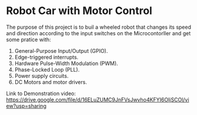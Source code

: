 # Robot Car with Motor Control
The purpose of this project is to buil a wheeled robot that changes its speed and direction according to the input switches on the Microcontorller and get some pratice with:
1) General-Purpose Input/Output (GPIO).
2) Edge-triggered interrupts.
3) Hardware Pulse-Width Modulation (PWM).
4) Phase-Locked Loop (PLL).
5) Power supply circuits.
6) DC Motors and motor drivers.

Link to Demonstration video: 
https://drive.google.com/file/d/16ELuZUMC9JnFVsJwvho4KFYI6OIjSCOl/view?usp=sharing
